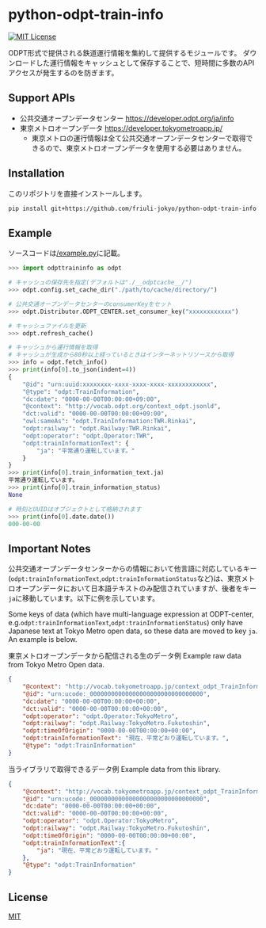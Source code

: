 # python-odpt-train-info
[![MIT License](https://img.shields.io/badge/license-MIT-blue.svg?style=flat)](LICENSE)

ODPT形式で提供される鉄道運行情報を集約して提供するモジュールです。
ダウンロードした運行情報をキャッシュとして保存することで、短時間に多数のAPIアクセスが発生するのを防ぎます。

## Support APIs

- 公共交通オープンデータセンター https://developer.odpt.org/ja/info
- 東京メトロオープンデータ https://developer.tokyometroapp.jp/
  - 東京メトロの運行情報は全て公共交通オープンデータセンターで取得できるので、東京メトロオープンデータを使用する必要はありません。

## Installation

このリポジトリを直接インストールします。
```bash
pip install git+https://github.com/friuli-jokyo/python-odpt-train-info
```

## Example

ソースコードは[/example.py](/example.py)に記載。

```python
>>> import odpttraininfo as odpt

# キャッシュの保存先を指定(デフォルトは"./__odptcache__/")
>>> odpt.config.set_cache_dir("./path/to/cache/directory/")

# 公共交通オープンデータセンターのconsumerKeyをセット
>>> odpt.Distributor.ODPT_CENTER.set_consumer_key("xxxxxxxxxxxx")

# キャッシュファイルを更新
>>> odpt.refresh_cache()

# キャッシュから運行情報を取得
# キャッシュが生成から80秒以上経っているときはインターネットリソースから取得
>>> info = odpt.fetch_info()
>>> print(info[0].to_json(indent=4))
{
    "@id": "urn:uuid:xxxxxxxx-xxxx-xxxx-xxxx-xxxxxxxxxxxx",
    "@type": "odpt:TrainInformation",
    "dc:date": "0000-00-00T00:00:00+09:00",
    "@context": "http://vocab.odpt.org/context_odpt.jsonld",
    "dct:valid": "0000-00-00T00:00:00+09:00",
    "owl:sameAs": "odpt.TrainInformation:TWR.Rinkai",
    "odpt:railway": "odpt.Railway:TWR.Rinkai",
    "odpt:operator": "odpt.Operator:TWR",
    "odpt:trainInformationText": {
        "ja": "平常通り運転しています。"
    }
}
>>> print(info[0].train_information_text.ja)
平常通り運転しています。
>>> print(info[0].train_information_status)
None

# 時刻とUUIDはオブジェクトとして格納されます
>>> print(info[0].date.date())
000-00-00
```

## Important Notes

公共交通オープンデータセンターからの情報において他言語に対応しているキー(`odpt:trainInformationText`,`odpt:trainInformationStatus`など)は、東京メトロオープンデータにおいて日本語テキストのみ配信されていますが、後者をキー`ja`に移動しています。以下に例を示しています。

Some keys of data (which have multi-language expression at ODPT-center, e.g.`odpt:trainInformationText`,`odpt:trainInformationStatus`) only have Japanese text at Tokyo Metro open data, so these data are moved to key `ja`. An example is below.


東京メトロオープンデータから配信される生のデータ例
Example raw data from Tokyo Metro Open data.
```json
{
    "@context": "http://vocab.tokyometroapp.jp/context_odpt_TrainInformation.json",
    "@id": "urn:ucode:_00000000000000000000000000000000",
    "dc:date": "0000-00-00T00:00:00+00:00",
    "dct:valid": "0000-00-00T00:00:00+00:00",
    "odpt:operator": "odpt.Operator:TokyoMetro",
    "odpt:railway": "odpt.Railway:TokyoMetro.Fukutoshin",
    "odpt:timeOfOrigin": "0000-00-00T00:00:00+00:00",
    "odpt:trainInformationText": "現在、平常どおり運転しています。",
    "@type": "odpt:TrainInformation"
}
```

当ライブラリで取得できるデータ例
Example data from this library.
```json
{
    "@context": "http://vocab.tokyometroapp.jp/context_odpt_TrainInformation.json",
    "@id": "urn:ucode:_00000000000000000000000000000000",
    "dc:date": "0000-00-00T00:00:00+00:00",
    "dct:valid": "0000-00-00T00:00:00+00:00",
    "odpt:operator": "odpt.Operator:TokyoMetro",
    "odpt:railway": "odpt.Railway:TokyoMetro.Fukutoshin",
    "odpt:timeOfOrigin": "0000-00-00T00:00:00+00:00",
    "odpt:trainInformationText":{
        "ja": "現在、平常どおり運転しています。"
    },
    "@type": "odpt:TrainInformation"
}
```

## License

[MIT](LICENSE)